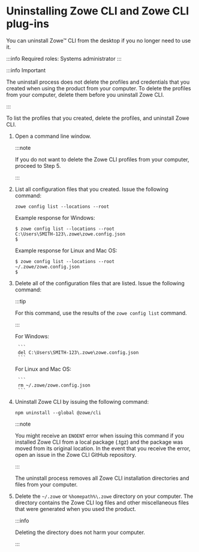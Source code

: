 # Uninstalling Zowe CLI and Zowe CLI plug-ins

You can uninstall Zowe&trade; CLI from the desktop if you no longer need to use it.

:::info Required roles: Systems administrator
:::

:::info Important

The uninstall process does not delete the profiles and credentials that you created when using the product from your computer. To delete the profiles from your computer, delete them before you uninstall Zowe CLI.

:::

To list the profiles that you created, delete the profiles, and uninstall Zowe CLI.

1. Open a command line window.

    :::note
    
    If you do not want to delete the Zowe CLI profiles from your computer, proceed to Step 5.

    :::

2. List all configuration files that you created. Issue the following command:

    ```
    zowe config list --locations --root
    ```
    Example response for Windows:

    ```
    $ zowe config list --locations --root
    C:\Users\SMITH-123\.zowe\zowe.config.json
    $
    ```

    Example response for Linux and Mac OS:

    ```
    $ zowe config list --locations --root
    ~/.zowe/zowe.config.json
    $
    ```

    

3. Delete all of the configuration files that are listed. Issue the following command:

    :::tip
    
    For this command, use the results of the `zowe config list` command.

    :::

    For Windows:

        ```
        del C:\Users\SMITH-123\.zowe\zowe.config.json
        ```
    For Linux and Mac OS:

        ```
        rm ~/.zowe/zowe.config.json
        ```

4. Uninstall Zowe CLI by issuing the following command:

    ```
    npm uninstall --global @zowe/cli
    ```

    :::note 

    You might receive an `ENOENT` error when issuing this command if you installed Zowe CLI from a local package (.tgz) and the package was moved from its original location. In the event that you receive the error, open an issue in the Zowe CLI GitHub repository.

    :::

    The uninstall process removes all Zowe CLI installation directories and files from your computer.

5. Delete the `~/.zowe`  or `%homepath%\.zowe` directory on your computer. The directory contains the Zowe CLI log files and other miscellaneous files that were generated when you used the product.

    :::info
    
    Deleting the directory does not harm your computer.

    :::

